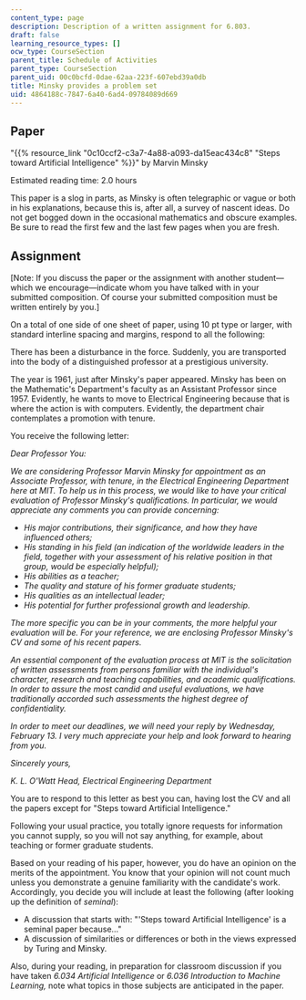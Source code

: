 ```yaml
---
content_type: page
description: Description of a written assignment for 6.803.
draft: false
learning_resource_types: []
ocw_type: CourseSection
parent_title: Schedule of Activities
parent_type: CourseSection
parent_uid: 00c0bcfd-0dae-62aa-223f-607ebd39a0db
title: Minsky provides a problem set
uid: 4864188c-7847-6a40-6ad4-09784089d669
---
```

## Paper

"{{% resource_link "0c10ccf2-c3a7-4a88-a093-da15eac434c8" "Steps toward Artificial Intelligence" %}}" by Marvin Minsky

Estimated reading time: 2.0 hours

This paper is a slog in parts, as Minsky is often telegraphic or vague or both in his explanations, because this is, after all, a survey of nascent ideas. Do not get bogged down in the occasional mathematics and obscure examples. Be sure to read the first few and the last few pages when you are fresh.

## Assignment

\[Note: If you discuss the paper or the assignment with another student—which we encourage—indicate whom you have talked with in your submitted composition. Of course your submitted composition must be written entirely by you.\]

On a total of one side of one sheet of paper, using 10 pt type or larger, with standard interline spacing and margins, respond to all the following:

There has been a disturbance in the force. Suddenly, you are transported into the body of a distinguished professor at a prestigious university.

The year is 1961, just after Minsky's paper appeared. Minsky has been on the Mathematic's Department's faculty as an Assistant Professor since 1957. Evidently, he wants to move to Electrical Engineering because that is where the action is with computers. Evidently, the department chair contemplates a promotion with tenure.

You receive the following letter:

*Dear Professor You:*

*We are considering Professor Marvin Minsky for appointment as an Associate Professor, with tenure, in the Electrical Engineering Department here at MIT. To help us in this process, we would like to have your critical evaluation of Professor Minsky's qualifications. In particular, we would appreciate any comments you can provide concerning:*

- *His major contributions, their significance, and how they have influenced others;*
- *His standing in his field (an indication of the worldwide leaders in the field, together with your assessment of his relative position in that group, would be especially helpful);*
- *His abilities as a teacher;*
- *The quality and stature of his former graduate students;*
- *His qualities as an intellectual leader;*
- *His potential for further professional growth and leadership.*

*The more specific you can be in your comments, the more helpful your evaluation will be. For your reference, we are enclosing Professor Minsky's CV and some of his recent papers.*

*An essential component of the evaluation process at MIT is the solicitation of written assessments from persons familiar with the individual's character, research and teaching capabilities, and academic qualifications. In order to assure the most candid and useful evaluations, we have traditionally accorded such assessments the highest degree of confidentiality.*

*In order to meet our deadlines, we will need your reply by Wednesday, February 13. I very much appreciate your help and look forward to hearing from you.*

*Sincerely yours,*

*K. L. O'Watt Head, Electrical Engineering Department*

You are to respond to this letter as best you can, having lost the CV and all the papers except for "Steps toward Artificial Intelligence."

Following your usual practice, you totally ignore requests for information you cannot supply, so you will not say anything, for example, about teaching or former graduate students.

Based on your reading of his paper, however, you do have an opinion on the merits of the appointment. You know that your opinion will not count much unless you demonstrate a genuine familiarity with the candidate's work. Accordingly, you decide you will include at least the following (after looking up the definition of *seminal*):

- A discussion that starts with: "'Steps toward Artificial Intelligence' is a seminal paper because…"
- A discussion of similarities or differences or both in the views expressed by Turing and Minsky.

Also, during your reading, in preparation for classroom discussion if you have taken *6.034 Artificial Intelligence* or *6.036 Introduction to Machine Learning,* note what topics in those subjects are anticipated in the paper.